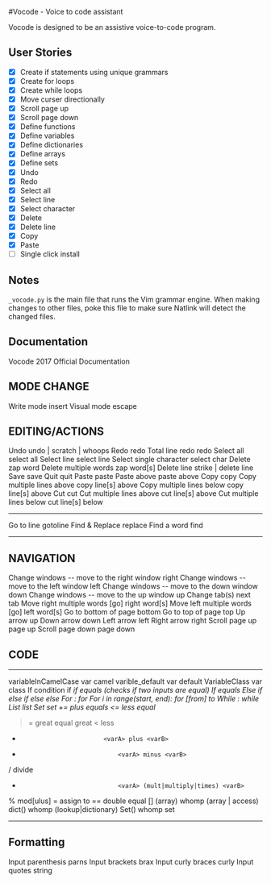 #Vocode - Voice to code assistant 

Vocode is designed to be an assistive voice-to-code program.

## User Stories 

* [x] Create if statements using unique grammars
* [x] Create for loops
* [x] Create while loops
* [x] Move curser directionally
* [x] Scroll page up
* [x] Scroll page down
* [x] Define functions 
* [x] Define variables
* [x] Define dictionaries
* [x] Define arrays 
* [x] Define sets 
* [x] Undo
* [x] Redo
* [x] Select all
* [x] Select line
* [x] Select character
* [x] Delete
* [x] Delete line
* [x] Copy
* [x] Paste
* [ ] Single click install

## Notes
`_vocode.py` is the main file that runs the Vim grammar engine. When making
changes to other files, poke this file to make sure Natlink will detect the
changed files.

## Documentation

Vocode 2017 Official Documentation

MODE CHANGE
----------------------------------------------------------------------------------------------------
Write  mode                        insert
Visual  mode                         escape

EDITING/ACTIONS
----------------------------------------------------------------------------------------------------
Undo                             undo | scratch | whoops
Redo                             redo
Total line redo                        <num> redo
Select all                         select all
Select line                        select line
Select single character                    select char
Delete                            zap word
Delete multiple words                    zap <num> word[s]
Delete line                        strike | delete line
Save                            save
Quit                            quit
Paste                             paste
Paste above                        paste above
Copy                            copy
Copy multiple lines above                 copy <num> line[s] above
Copy multiple lines below                    copy <num> line[s] above
Cut                            cut
Cut multiple lines    above                    cut <num> line[s] above
Cut multiple lines below                     cut <num> line[s] below

*******
Go to line                        gotoline
Find & Replace                        replace <n>
Find a word                        find <n>
*******

NAVIGATION
----------------------------------------------------------------------------------------------------
Change windows -- move to the right             window right
Change windows -- move to the left             window left
Change windows -- move to the down             window down
Change windows -- move to the up             window up
Change tab(s)                         next tab
Move right multiple words                 [go] right <num> word[s]
Move left multiple words                     [go] left <num> word[s]
Go to bottom of page                    bottom
Go to top of page                        top
Up arrow                            up
Down arrow                         down
Left arrow                        left
Right arrow                        right
Scroll page up                        page up
Scroll page down                        page down

CODE
----------------------------------------------------------------------------------------------------
******
variableInCamelCase                    var camel <text>
varible_default                        var default <text>
VariableClass                        var class <text>
If condition                        if <var>
if equals (checks if two inputs are equal)            If equals <varA> <varB>
Else if                            else if <var>
else                             else
For :                            for
For i in range(start, end):                    for [from] <start> to <end>
While :                            while
List                             list
Set                            set
+=                            plus equals
<=                             <numA> less equal <numB>
>=                            <numA> great equal <numB>
>                            <numA> great <numB>
<                             <numA> less <numB>
+                            <varA> plus <varB>
-                                <varA> minus <varB>
/                                <varA> divide <varB>
*                                <varA> (mult|multiply|times) <varB>
%                            <varA> mod[ulus] <varB>
=                            assign to
==                            double equal
[] (array)                             whomp (array | access)
dict()                             whomp (lookup|dictionary)
Set()                             whomp set
                     
*****

Formatting
----------------------------------------------------------------------------------------------------    
Input parenthesis                     parns
Input brackets                        brax
Input curly braces                    curly
Input quotes                        string        


